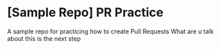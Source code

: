 # [Sample Repo] PR Practice
A sample repo for practicing how to create Pull Requests
What are u talk about
this is the next step